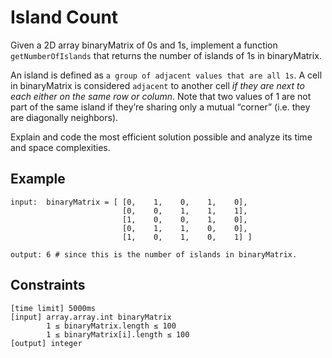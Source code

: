 # Island Count

Given a 2D array binaryMatrix of 0s and 1s, implement a function `getNumberOfIslands` that returns 
the number of islands of 1s in binaryMatrix.

An island is defined as `a group of adjacent values that are all 1s`. A cell in binaryMatrix is considered 
`adjacent` to another cell _if they are next to each either on the same row or column_. Note that two values 
of 1 are not part of the same island if they’re sharing only a mutual “corner” (i.e. they are diagonally neighbors).

Explain and code the most efficient solution possible and analyze its time and space complexities.

## Example
```
input:  binaryMatrix = [ [0,    1,    0,    1,    0],
                         [0,    0,    1,    1,    1],
                         [1,    0,    0,    1,    0],
                         [0,    1,    1,    0,    0],
                         [1,    0,    1,    0,    1] ]

output: 6 # since this is the number of islands in binaryMatrix.
```

## Constraints
```
[time limit] 5000ms
[input] array.array.int binaryMatrix
        1 ≤ binaryMatrix.length ≤ 100
        1 ≤ binaryMatrix[i].length ≤ 100
[output] integer
```